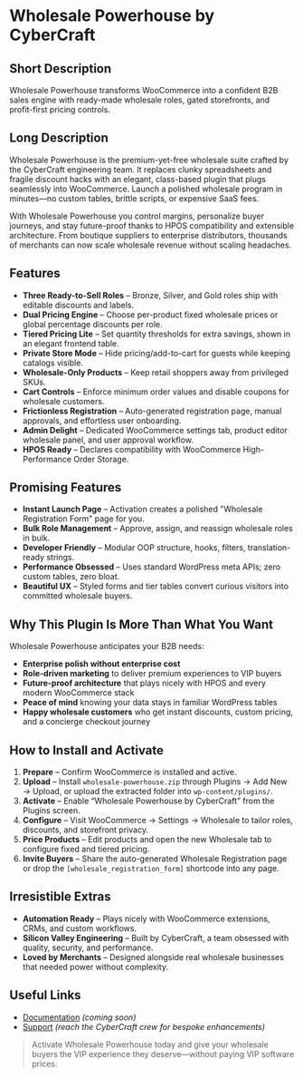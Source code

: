 # Wholesale Powerhouse by CyberCraft

## Short Description
Wholesale Powerhouse transforms WooCommerce into a confident B2B sales engine with ready-made wholesale roles, gated storefronts, and profit-first pricing controls.

## Long Description
Wholesale Powerhouse is the premium-yet-free wholesale suite crafted by the CyberCraft engineering team. It replaces clunky spreadsheets and fragile discount hacks with an elegant, class-based plugin that plugs seamlessly into WooCommerce. Launch a polished wholesale program in minutes—no custom tables, brittle scripts, or expensive SaaS fees.

With Wholesale Powerhouse you control margins, personalize buyer journeys, and stay future-proof thanks to HPOS compatibility and extensible architecture. From boutique suppliers to enterprise distributors, thousands of merchants can now scale wholesale revenue without scaling headaches.

## Features
- **Three Ready-to-Sell Roles** – Bronze, Silver, and Gold roles ship with editable discounts and labels.
- **Dual Pricing Engine** – Choose per-product fixed wholesale prices or global percentage discounts per role.
- **Tiered Pricing Lite** – Set quantity thresholds for extra savings, shown in an elegant frontend table.
- **Private Store Mode** – Hide pricing/add-to-cart for guests while keeping catalogs visible.
- **Wholesale-Only Products** – Keep retail shoppers away from privileged SKUs.
- **Cart Controls** – Enforce minimum order values and disable coupons for wholesale customers.
- **Frictionless Registration** – Auto-generated registration page, manual approvals, and effortless user onboarding.
- **Admin Delight** – Dedicated WooCommerce settings tab, product editor wholesale panel, and user approval workflow.
- **HPOS Ready** – Declares compatibility with WooCommerce High-Performance Order Storage.

## Promising Features
- **Instant Launch Page** – Activation creates a polished "Wholesale Registration Form" page for you.
- **Bulk Role Management** – Approve, assign, and reassign wholesale roles in bulk.
- **Developer Friendly** – Modular OOP structure, hooks, filters, translation-ready strings.
- **Performance Obsessed** – Uses standard WordPress meta APIs; zero custom tables, zero bloat.
- **Beautiful UX** – Styled forms and tier tables convert curious visitors into committed wholesale buyers.

## Why This Plugin Is More Than What You Want
Wholesale Powerhouse anticipates your B2B needs:
- **Enterprise polish without enterprise cost**
- **Role-driven marketing** to deliver premium experiences to VIP buyers
- **Future-proof architecture** that plays nicely with HPOS and every modern WooCommerce stack
- **Peace of mind** knowing your data stays in familiar WordPress tables
- **Happy wholesale customers** who get instant discounts, custom pricing, and a concierge checkout journey

## How to Install and Activate
1. **Prepare** – Confirm WooCommerce is installed and active.
2. **Upload** – Install `wholesale-powerhouse.zip` through Plugins → Add New → Upload, or upload the extracted folder into `wp-content/plugins/`.
3. **Activate** – Enable “Wholesale Powerhouse by CyberCraft” from the Plugins screen.
4. **Configure** – Visit WooCommerce → Settings → Wholesale to tailor roles, discounts, and storefront privacy.
5. **Price Products** – Edit products and open the new Wholesale tab to configure fixed and tiered pricing.
6. **Invite Buyers** – Share the auto-generated Wholesale Registration page or drop the `[wholesale_registration_form]` shortcode into any page.

## Irresistible Extras
- **Automation Ready** – Plays nicely with WooCommerce extensions, CRMs, and custom workflows.
- **Silicon Valley Engineering** – Built by CyberCraft, a team obsessed with quality, security, and performance.
- **Loved by Merchants** – Designed alongside real wholesale businesses that needed power without complexity.

## Useful Links
- [Documentation](#) *(coming soon)*
- [Support](#) *(reach the CyberCraft crew for bespoke enhancements)*

> Activate Wholesale Powerhouse today and give your wholesale buyers the VIP experience they deserve—without paying VIP software prices.
